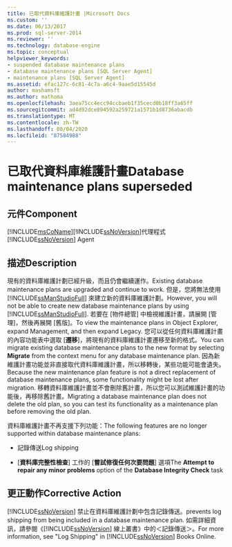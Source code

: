 ```yaml
---
title: 已取代資料庫維護計畫 |Microsoft Docs
ms.custom: ''
ms.date: 06/13/2017
ms.prod: sql-server-2014
ms.reviewer: ''
ms.technology: database-engine
ms.topic: conceptual
helpviewer_keywords:
- suspended database maintenance plans
- database maintenance plans [SQL Server Agent]
- maintenance plans [SQL Server Agent]
ms.assetid: efac127c-6c81-4c7a-a6c4-9aae5d15545d
author: mashamsft
ms.author: mathoma
ms.openlocfilehash: 3aea75cc4ecc94ccbaeb1f35cecd0b18ff3a65ff
ms.sourcegitcommit: ad4d92dce894592a259721a1571b1d8736abacdb
ms.translationtype: MT
ms.contentlocale: zh-TW
ms.lasthandoff: 08/04/2020
ms.locfileid: "87584988"
---
```

# <a name="database-maintenance-plans-superseded"></a><span data-ttu-id="7c144-102">已取代資料庫維護計畫</span><span class="sxs-lookup"><span data-stu-id="7c144-102">Database maintenance plans superseded</span></span>
    
## <a name="component"></a><span data-ttu-id="7c144-103">元件</span><span class="sxs-lookup"><span data-stu-id="7c144-103">Component</span></span>  
 [!INCLUDE[msCoName](../../includes/msconame-md.md)]<span data-ttu-id="7c144-104">[!INCLUDE[ssNoVersion](../../includes/ssnoversion-md.md)]代理程式</span><span class="sxs-lookup"><span data-stu-id="7c144-104">[!INCLUDE[ssNoVersion](../../includes/ssnoversion-md.md)] Agent</span></span>  
  
## <a name="description"></a><span data-ttu-id="7c144-105">描述</span><span class="sxs-lookup"><span data-stu-id="7c144-105">Description</span></span>  
 <span data-ttu-id="7c144-106">現有的資料庫維護計劃已經升級，而且仍會繼續運作。</span><span class="sxs-lookup"><span data-stu-id="7c144-106">Existing database maintenance plans are upgraded and continue to work.</span></span> <span data-ttu-id="7c144-107">但是，您將無法使用 [!INCLUDE[ssManStudioFull](../../includes/ssmanstudiofull-md.md)] 來建立新的資料庫維護計劃。</span><span class="sxs-lookup"><span data-stu-id="7c144-107">However, you will not be able to create new database maintenance plans by using [!INCLUDE[ssManStudioFull](../../includes/ssmanstudiofull-md.md)].</span></span> <span data-ttu-id="7c144-108">若要在 [物件總管] 中檢視維護計畫，請展開 [管理]，然後再展開 [舊版]。</span><span class="sxs-lookup"><span data-stu-id="7c144-108">To view the maintenance plans in Object Explorer, expand Management, and then expand Legacy.</span></span> <span data-ttu-id="7c144-109">您可以從任何資料庫維護計畫的內容功能表中選取 [**遷移**]，將現有的資料庫維護計畫遷移至新的格式。</span><span class="sxs-lookup"><span data-stu-id="7c144-109">You can migrate existing database maintenance plans to the new format by selecting **Migrate** from the context menu for any database maintenance plan.</span></span> <span data-ttu-id="7c144-110">因為新維護計畫功能並非直接取代資料庫維護計畫，所以移轉後，某些功能可能會遺失。</span><span class="sxs-lookup"><span data-stu-id="7c144-110">Because the new maintenance plan feature is not a direct replacement of database maintenance plans, some functionality might be lost after migration.</span></span> <span data-ttu-id="7c144-111">移轉資料庫維護計畫並不會刪除舊計畫，所以您可以測試維護計畫的功能後，再移除舊計畫。</span><span class="sxs-lookup"><span data-stu-id="7c144-111">Migrating a database maintenance plan does not delete the old plan, so you can test its functionality as a maintenance plan before removing the old plan.</span></span>  
  
 <span data-ttu-id="7c144-112">資料庫維護計畫不再支援下列功能：</span><span class="sxs-lookup"><span data-stu-id="7c144-112">The following features are no longer supported within database maintenance plans:</span></span>  
  
-   <span data-ttu-id="7c144-113">記錄傳送</span><span class="sxs-lookup"><span data-stu-id="7c144-113">Log shipping</span></span>  
  
-   <span data-ttu-id="7c144-114">[**資料庫完整性檢查**] 工作的 [**嘗試修復任何次要問題**] 選項</span><span class="sxs-lookup"><span data-stu-id="7c144-114">The **Attempt to repair any minor problems** option of the **Database Integrity Check** task</span></span>  
  
## <a name="corrective-action"></a><span data-ttu-id="7c144-115">更正動作</span><span class="sxs-lookup"><span data-stu-id="7c144-115">Corrective Action</span></span>  
 [!INCLUDE[ssNoVersion](../../includes/ssnoversion-md.md)] <span data-ttu-id="7c144-116">禁止在資料庫維護計劃中包含記錄傳送。</span><span class="sxs-lookup"><span data-stu-id="7c144-116">prevents log shipping from being included in a database maintenance plan.</span></span> <span data-ttu-id="7c144-117">如需詳細資訊，請參閱《[!INCLUDE[ssNoVersion](../../includes/ssnoversion-md.md)] 線上叢書》中的＜記錄傳送＞。</span><span class="sxs-lookup"><span data-stu-id="7c144-117">For more information, see "Log Shipping" in [!INCLUDE[ssNoVersion](../../includes/ssnoversion-md.md)] Books Online.</span></span>  
  
  
